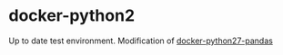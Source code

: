 # docker-python2

Up to date test environment. Modification of [docker-python27-pandas](https://github.com/serebrov/docker-python27-pandas) 